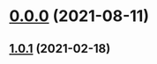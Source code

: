 # [0.0.0](https://github.com/AlexRogalskiy/javascript-patterns/compare/v1.0.1...v0.0.0) (2021-08-11)



## [1.0.1](https://github.com/AlexRogalskiy/javascript-patterns/compare/1.0.1...v1.0.1) (2021-02-18)



